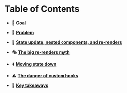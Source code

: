 # Table of Contents

- 🌟 **[Goal](./chapter-one/01-Goal.md)**

- 💼 **[Problem](./chapter-one/02-Problem.md)**

- 🔄 **[State update, nested components, and re-renders](./chapter-one/03-State-Update-Nested-Components-And-Re-Renders.md)**

- 🎭 **[The big re-renders myth](./chapter-one/04-The-Big-Re-Renders-Myth.md)**

- ⬇️ **[Moving state down](./chapter-one/05-Moving-State-Down.md)**

- ⚠️ **[The danger of custom hooks](./chapter-one/06-Danger-Of-Custom-Hooks.md)**

- 🎯 **[Key takeaways](./chapter-one/07-Key-Takeaways.md)**
